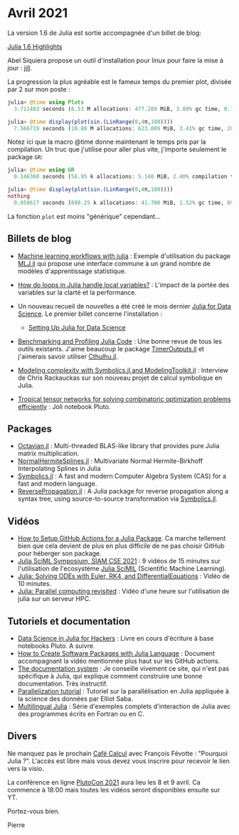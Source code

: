 # Avril 2021 

La version 1.6 de Julia est sortie accompagnée d'un billet de blog:

[Julia 1.6 Highlights](https://julialang.org/blog/2021/03/julia-1.6-highlights/)

Abel Siquiera propose un outil d'installation pour linux pour faire la mise à jour : [jill](https://github.com/abelsiqueira/jill).

La progression la plus agréable est le fameux temps du premier plot, divisée par 2 sur mon poste :
```julia
julia> @time using Plots
  3.711483 seconds (6.53 M allocations: 477.289 MiB, 3.80% gc time, 0.11% compilation time)

julia> @time display(plot(sin.(LinRange(0,4π,100))))
  7.566719 seconds (10.80 M allocations: 623.809 MiB, 3.41% gc time, 20.58% compilation time)
```

Notez ici que la macro @time donne maintenant le temps pris par la compilation.
Un truc que j'utilise pour aller plus vite, j'importe seulement le package `GR`:

```julia
julia> @time using GR
  0.146360 seconds (58.95 k allocations: 5.140 MiB, 2.40% compilation time)

julia> @time display(plot(sin.(LinRange(0,4π,100))))
nothing
  0.858617 seconds (698.25 k allocations: 41.780 MiB, 1.52% gc time, 89.03% compilation time)
```

La fonction `plot` est moins "générique" cependant...


## Billets de blog

- [Machine learning workflows with julia](https://mdneuzerling.com/post/machine-learning-workflows-with-julia/) : Exemple d'utilisation du package [MLJ.jl](https://github.com/alan-turing-institute/MLJ.jl) qui propose une interface commune à un grand nombre de modèles d'apprentissage statistique.
- [How do loops in Julia handle local variables?](https://bkamins.github.io/julialang/2021/02/19/binding.html) : L'impact de la portée des variables sur la clarté et la performance. 

- Un nouveau recueil de nouvelles a été créé le mois dernier [Julia for Data Science](https://www.juliafordatascience.com). Le premier billet concerne l'installation :

    - [Setting Up Julia for Data Science](https://www.juliafordatascience.com/setting-up-julia-for-data-science/)

- [Benchmarking and Profiling Julia Code](https://opensourc.es/blog/benchmarking-and-profiling-julia-code/) : Une bonne revue de tous les outils existants. J'aime beaucoup le package [TimerOutputs.jl](https://github.com/KristofferC/TimerOutputs.jl) et j'aimerais savoir utiliser [Cthulhu.jl](https://github.com/JuliaDebug/Cthulhu.jl).
- [Modeling complexity with Symbolics.jl and ModelingToolkit.jl](https://notamonadtutorial.com/modeling-complexity-with-symbolics-jl-and-modelingtoolkit-jl-df923129996b) : Interview de Chris Rackauckas sur son nouveau projet de calcul symbolique en Julia.
- [Tropical tensor networks for solving combinatoric optimization problems efficiently](https://giggleliu.github.io/notebooks/tropical/tropicaltensornetwork.html) : Joli notebook Pluto.

## Packages

- [Octavian.jl](https://github.com/JuliaLinearAlgebra/Octavian.jl) : Multi-threaded BLAS-like library that provides pure Julia matrix multiplication.
- [NormalHermiteSplines.jl](https://github.com/IgorKohan/NormalHermiteSplines.jl) : Multivariate Normal Hermite-Birkhoff Interpolating Splines in Julia
- [Symbolics.jl](https://github.com/JuliaSymbolics/Symbolics.jl) : A fast and modern Computer Algebra System (CAS) for a fast and modern language.
- [ReversePropagation.jl](https://github.com/dpsanders/ReversePropagation.jl) : A Julia package for reverse propagation along a syntax tree, using source-to-source transformation via [Symbolics.jl](https://github.com/JuliaSymbolics/Symbolics.jl).

## Vidéos

- [How to Setup GitHub Actions for a Julia Package](https://youtu.be/Vi4Ntd_Vf4A). Ca marche tellement bien que cela devient de plus en plus difficile de ne pas choisir GitHub pour héberger son package.
- [Julia SciML Symposium, SIAM CSE 2021](https://www.youtube.com/playlist?list=PLP8iPy9hna6TxktMt-IzdU2vQpGp3bwDn) : 9 vidéos de 15 minutes sur l'utilisation de l'ecosystème [Julia SciMIL](https://sciml.ai) (Scientific Machine Learning). 
- [Julia: Solving ODEs with Euler, RK4, and DifferentialEquations](https://youtu.be/oxvdl-ztxPA) : Vidéo de 10 minutes.
- [Julia: Parallel computing revisited](https://youtu.be/xTLFz-5a5Ec) : Vidéo d'une heure sur l'utilisation de julia sur un serveur HPC.

## Tutoriels et documentation

- [Data Science in Julia for Hackers](https://datasciencejuliahackers.com) : Livre en cours d'écriture à base notebooks Pluto. A suivre.
- [How to Create Software Packages with Julia Language](https://jaantollander.com/post/how-to-create-software-packages-with-julia-language/) : Document accompagnant la vidéo mentionnée plus haut sur les GitHub actions.
- [The documentation system](https://documentation.divio.com) : Je conseille vivement ce site, qui n'est pas spécifique à Julia, qui explique comment construire une bonne documentation. Très instructif.
- [Parallelization tutorial](https://github.com/staticfloat/2021-03-17-parallelization-tutorial) : Tutoriel sur la parallélisation en Julia appliquée à la science des données par Elliot Saba.
- [Multilingual Julia](https://github.com/ahbarnett/multilingual-julia) : Série d'exemples complets d'interaction de Julia avec des programmes écrits en Fortran ou en C.

## Divers

Ne manquez pas le prochain [Café Calcul](https://calcul.math.cnrs.fr/2021-04-cafe-julia.html) avec François Févotte : "Pourquoi Julia ?". L'accès est libre mais vous devez vous inscrire pour recevoir le lien vers la visio.

La conférence en ligne [PlutoCon 2021](https://plutojl.org/plutocon2021) aura lieu les 8 et 9 avril. Ca commence à 18:00 mais toutes les vidéos seront disponibles ensuite sur YT.

Portez-vous bien.

Pierre
